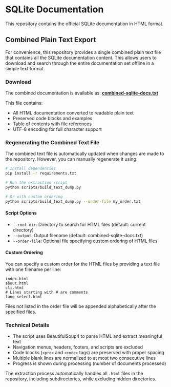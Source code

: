 # SQLite Documentation

This repository contains the official SQLite documentation in HTML format.

## Combined Plain Text Export

For convenience, this repository provides a single combined plain text file that contains all the SQLite documentation content. This allows users to download and search through the entire documentation set offline in a simple text format.

### Download

The combined documentation is available as: **[combined-sqlite-docs.txt](combined-sqlite-docs.txt)**

This file contains:
- All HTML documentation converted to readable plain text
- Preserved code blocks and examples
- Table of contents with file references
- UTF-8 encoding for full character support

### Regenerating the Combined Text File

The combined text file is automatically updated when changes are made to the repository. However, you can manually regenerate it using:

```bash
# Install dependencies
pip install -r requirements.txt

# Run the extraction script
python scripts/build_text_dump.py

# Or with custom ordering
python scripts/build_text_dump.py --order-file my_order.txt
```

#### Script Options

- `--root-dir`: Directory to search for HTML files (default: current directory)
- `--output`: Output filename (default: combined-sqlite-docs.txt)
- `--order-file`: Optional file specifying custom ordering of HTML files

#### Custom Ordering

You can specify a custom order for the HTML files by providing a text file with one filename per line:

```
index.html
about.html
cli.html
# Lines starting with # are comments
lang_select.html
```

Files not listed in the order file will be appended alphabetically after the specified files.

### Technical Details

- The script uses BeautifulSoup4 to parse HTML and extract meaningful text
- Navigation menus, headers, footers, and scripts are excluded
- Code blocks (`<pre>` and `<code>` tags) are preserved with proper spacing
- Multiple blank lines are normalized to at most two consecutive lines
- Progress is shown during processing (number of documents processed)

The extraction process automatically handles all `.html` files in the repository, including subdirectories, while excluding hidden directories.